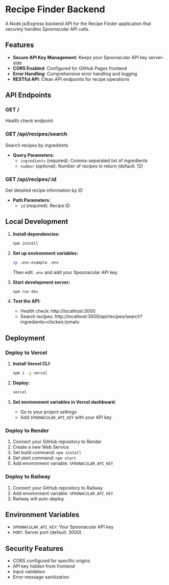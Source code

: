 # Recipe Finder Backend

A Node.js/Express backend API for the Recipe Finder application that securely handles Spoonacular API calls.

## Features

- **Secure API Key Management**: Keeps your Spoonacular API key server-side
- **CORS Enabled**: Configured for GitHub Pages frontend
- **Error Handling**: Comprehensive error handling and logging
- **RESTful API**: Clean API endpoints for recipe operations

## API Endpoints

### GET /
Health check endpoint

### GET /api/recipes/search
Search recipes by ingredients
- **Query Parameters:**
  - `ingredients` (required): Comma-separated list of ingredients
  - `number` (optional): Number of recipes to return (default: 12)

### GET /api/recipes/:id
Get detailed recipe information by ID
- **Path Parameters:**
  - `id` (required): Recipe ID

## Local Development

1. **Install dependencies:**
   ```bash
   npm install
   ```

2. **Set up environment variables:**
   ```bash
   cp .env.example .env
   ```
   Then edit `.env` and add your Spoonacular API key.

3. **Start development server:**
   ```bash
   npm run dev
   ```

4. **Test the API:**
   - Health check: http://localhost:3000
   - Search recipes: http://localhost:3000/api/recipes/search?ingredients=chicken,tomato

## Deployment

### Deploy to Vercel

1. **Install Vercel CLI:**
   ```bash
   npm i -g vercel
   ```

2. **Deploy:**
   ```bash
   vercel
   ```

3. **Set environment variables in Vercel dashboard:**
   - Go to your project settings
   - Add `SPOONACULAR_API_KEY` with your API key

### Deploy to Render

1. Connect your GitHub repository to Render
2. Create a new Web Service
3. Set build command: `npm install`
4. Set start command: `npm start`
5. Add environment variable: `SPOONACULAR_API_KEY`

### Deploy to Railway

1. Connect your GitHub repository to Railway
2. Add environment variable: `SPOONACULAR_API_KEY`
3. Railway will auto-deploy

## Environment Variables

- `SPOONACULAR_API_KEY`: Your Spoonacular API key
- `PORT`: Server port (default: 3000)

## Security Features

- CORS configured for specific origins
- API key hidden from frontend
- Input validation
- Error message sanitization